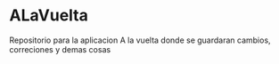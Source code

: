 # ALaVuelta
Repositorio para la aplicacion A la vuelta donde se guardaran cambios, correciones y demas cosas
